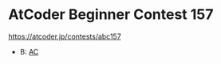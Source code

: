 # AtCoder Beginner Contest 157

https://atcoder.jp/contests/abc157

- B: [AC](https://atcoder.jp/contests/abc157/submissions/33968900)
